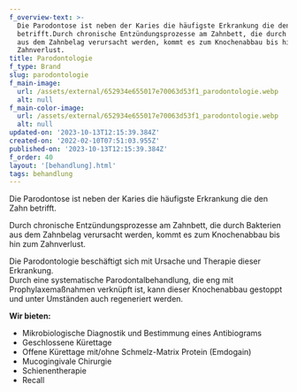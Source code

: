 ```yaml
---
f_overview-text: >-
  Die Parodontose ist neben der Karies die häufigste Erkrankung die den Zahn
  betrifft.Durch chronische Entzündungsprozesse am Zahnbett, die durch Bakterien
  aus dem Zahnbelag verursacht werden, kommt es zum Knochenabbau bis hin zum
  Zahnverlust.
title: Parodontologie
f_type: Brand
slug: parodontologie
f_main-image:
  url: /assets/external/652934e655017e70063d53f1_parodontologie.webp
  alt: null
f_main-color-image:
  url: /assets/external/652934e655017e70063d53f1_parodontologie.webp
  alt: null
updated-on: '2023-10-13T12:15:39.384Z'
created-on: '2022-02-10T07:51:03.955Z'
published-on: '2023-10-13T12:15:39.384Z'
f_order: 40
layout: '[behandlung].html'
tags: behandlung
---
```


Die Parodontose ist neben der Karies die häufigste Erkrankung die den Zahn betrifft.

Durch chronische Entzündungsprozesse am Zahnbett, die durch Bakterien aus dem Zahnbelag verursacht werden, kommt es zum Knochenabbau bis hin zum Zahnverlust.

Die Parodontologie beschäftigt sich mit Ursache und Therapie dieser Erkrankung.  
Durch eine systematische Parodontalbehandlung, die eng mit Prophylaxemaßnahmen verknüpft ist, kann dieser Knochenabbau gestoppt und unter Umständen auch regeneriert werden.

**Wir bieten:**

*   Mikrobiologische Diagnostik und Bestimmung eines Antibiograms
*   Geschlossene Kürettage
*   Offene Kürettage mit/ohne Schmelz-Matrix Protein (Emdogain)
*   Mucogingivale Chirurgie
*   Schienentherapie
*   Recall

